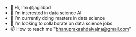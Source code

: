 - 👋 Hi, I’m @jagilibpd
- 👀 I’m interested in data science AI
- 🌱 I’m currently doing masters in data science
- 💞️ I’m looking to collaborate on data science jobs
- 📫 How to reach me "bhanuprakashdaivajna@gmail.com"

<!---
jagilibpd/jagilibpd is a ✨ special ✨ repository because its `README.md` (this file) appears on your GitHub profile.
You can click the Preview link to take a look at your changes.
--->
